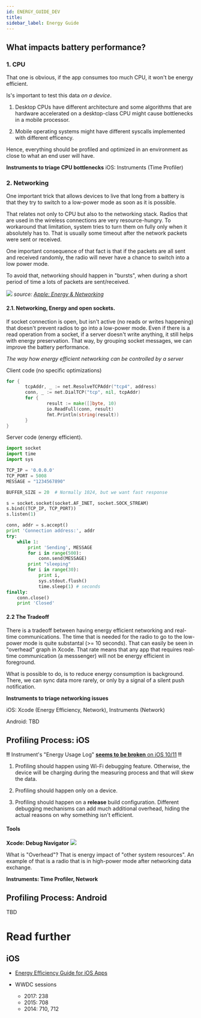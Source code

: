 ```yaml
---
id: ENERGY_GUIDE_DEV
title:
sidebar_label: Energy Guide
---
```


##  What impacts battery performance?

### 1. CPU
That one is obvious, if the app consumes too much CPU, it won't be energy efficient.

Is's important to test this data *on a device*.

1. Desktop CPUs have different architecture and some algorithms that are hardware accelerated on a desktop-class CPU might cause bottlenecks in a mobile processor.

2. Mobile operating systems might have different syscalls implemented with different efficency.

Hence, everything should be profiled and optimized in an environment as close to what an end user will have.

**Instruments to triage CPU bottlenecks**
iOS: Instruments (Time Profiler)

### 2. Networking

One important trick that allows devices to live that long from a battery is that they try to switch to a low-power mode as soon as it is possible.

That relates not only to CPU but also to the networking stack. Radios that are used in the wireless connections are very resource-hungry. To workaround that limitation, system tries to turn them on fully only when it absolutely has to.  That is usually some timeout after the network packets were sent or received.

One important consequence of that fact is that if the packets are all sent and
received randomly, the radio will never have a chance to switch into a low
power mode.

To avoid that, networking should happen in "bursts", when during a short period of time a lots of packets are sent/received.

![](https://developer.apple.com/library/content/documentation/Performance/Conceptual/EnergyGuide-iOS/Art/new_chart_2x.png)
*source: [Apple: Energy & Networking](https://developer.apple.com/library/content/documentation/Performance/Conceptual/EnergyGuide-iOS/EnergyandNetworking.html)*

#### 2.1. Networking, Energy and open sockets.
If socket connection is open, but isn't active (no reads or writes happening) that doesn't prevent radios to go into a low-power mode.
Even if there is a read operation from a socket, if a server doesn't write anything, it still helps with energy preservation.
That way, by grouping socket messages, we can improve the battery performance.

*The way how energy efficient networking can be controlled by a server*

Client code (no specific optimizations)
```go
for {
       tcpAddr, _ := net.ResolveTCPAddr("tcp4", address)
       conn, _ := net.DialTCP("tcp", nil, tcpAddr)
       for {
               result := make([]byte, 10)
               io.ReadFull(conn, result)
               fmt.Println(string(result))
       }
}

```

Server code (energy efficient).

```python
import socket
import time
import sys

TCP_IP = '0.0.0.0'
TCP_PORT = 5008
MESSAGE = "1234567890"

BUFFER_SIZE = 20  # Normally 1024, but we want fast response

s = socket.socket(socket.AF_INET, socket.SOCK_STREAM)
s.bind((TCP_IP, TCP_PORT))
s.listen(1)

conn, addr = s.accept()
print 'Connection address:', addr
try:
    while 1:
        print 'Sending', MESSAGE
        for i in range(500):
            conn.send(MESSAGE)
        print "sleeping"
        for i in range(30):
            print i,
            sys.stdout.flush()
            time.sleep(1) # seconds
finally:
    conn.close()
    print 'Closed'
```

#### 2.2 The Tradeoff

There is a tradeoff between having energy efficient networking and real-time communications. The time that is needed for the radio to go to the low-power mode is quite substantal (>= 10 seconds). That can easily be seen in "overhead" graph in Xcode.
That rate means that any app that requires real-time communication (a messsenger) will not be energy efficient in foreground.

What is possible to do, is to reduce energy consumption is background. There, we can sync data more rarely, or only by a signal of a silent push notification.




**Instruments to triage networking issues**

iOS: Xcode (Energy Efficiency, Network), Instruments (Network)

Android: TBD




## Profiling Process: iOS

**‼️** Instrument's "Energy Usage Log" [**seems to be broken** on iOS 10/11](https://forums.developer.apple.com/thread/70540) **‼️**

1. Profiling should happen using Wi-Fi debugging feature.
Otherwise, the device will be charging during the measuring process and that will skew the data.

2. Profiling should happen only on a device.

3. Profiling should happen on a **release** build configuration.
Different debugging mechanisms can add much additional overhead, hiding the
actual reasons on why something isn't efficient.

#### Tools
**Xcode: Debug Navigator**
![](./_assets/xcode-debug-nav.png)

What is "Overhead"? That is energy impact of "other system resources".
An example of that is a radio that is in high-power mode after networking data exchange.

**Instruments: Time Profiler, Network**






## Profiling Process: Android

TBD




# Read further

## iOS


- [Energy Efficiency Guide for iOS Apps](https://developer.apple.com/library/content/documentation/Performance/Conceptual/EnergyGuide-iOS/index.html#//apple_ref/doc/uid/TP40015243-CH3-SW1)

- WWDC sessions
    - 2017: 238
    - 2015: 708
    - 2014: 710, 712
